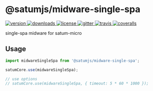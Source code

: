 # @satumjs/midware-single-spa

<p>
  <a href="https://www.npmjs.com/package/@satumjs/midware-single-spa">
    <img src="https://img.shields.io/npm/v/@satumjs/midware-single-spa.svg" alt="version"/>
  </a>
  <a href="https://www.npmjs.com/package/@satumjs/midware-single-spa">
    <img src="https://img.shields.io/npm/dt/@satumjs/midware-single-spa.svg" alt="downloads"/>
  </a>
  <a href="https://github.com/satumjs/midware-single-spa/blob/master/LICENSE">
    <img src="https://img.shields.io/npm/l/@satumjs/midware-single-spa.svg" alt="license"/>
  </a>
  <a href="https://gitter.im/satumjs/midware-single-spa">
    <img src="https://badges.gitter.im/satumjs/midware-single-spa.svg" alt="gitter">
  </a>
  <a href="https://travis-ci.com/github/satumjs/midware-single-spa">
    <img src="https://api.travis-ci.com/satumjs/midware-single-spa.svg?branch=master" alt="travis"/>
  </a>
  <a href="https://coveralls.io/github/satumjs/midware-single-spa?branch=master">
    <img src="https://coveralls.io/repos/github/satumjs/midware-single-spa/badge.svg?branch=master" alt="coveralls"/>
  </a>
</p>

single-spa midware for satum-micro

## Usage

```js
import midwareSingleSpa from '@satumjs/midware-single-spa';

satumCore.use(midwareSingleSpa);

// use options
// satumCore.use(midwareSingleSpa, { timeout: 5 * 60 * 1000 });
```
